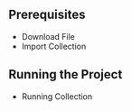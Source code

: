 
## Prerequisites
* Download File
* Import Collection
 
## Running the Project
* Running Collection

